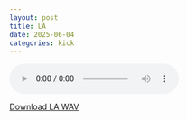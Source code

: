 ```yaml
---
layout: post
title: LA
date: 2025-06-04
categories: kick
---
```

<audio controls>
  <source src="/assets/audio/kick/Kick_LA_brumalsaito.wav" type="audio/wav">
</audio>
<p><a href="/assets/audio/kick/Kick_LA_brumalsaito.wav" download>Download LA WAV</a></p>